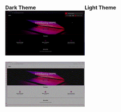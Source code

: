 <section style="display: grid; grid-template: 1fr / repeat(2, 1fr);">
  <h3>
  Dark Theme
    <img src="themeGifs/darkTheme.gif">
  </h3>
  <h3>
    Light Theme
  </h3>
  <img src="themeGifs/lightTheme.gif">
</section>

